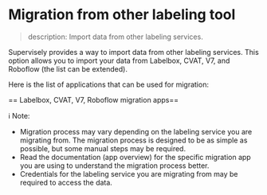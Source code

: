 # Migration from other labeling tool

> description: Import data from other labeling services.

Supervisely provides a way to import data from other labeling services. This option allows you to import your data from Labelbox, CVAT, V7, and Roboflow (the list can be extended).

Here is the list of applications that can be used for migration:

== Labelbox, CVAT, V7, Roboflow migration apps==

ℹ️ Note:

- Migration process may vary depending on the labeling service you are migrating from. The migration process is designed to be as simple as possible, but some manual steps may be required.
- Read the documentation (app overview) for the specific migration app you are using to understand the migration process better.
- Credentials for the labeling service you are migrating from may be required to access the data.
